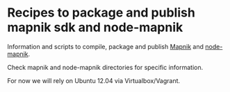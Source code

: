 Recipes to package and publish mapnik sdk and node-mapnik
===

Information and scripts to compile, package and publish [Mapnik](https://github.com/mapnik/mapnik) and [node-mapnik](https://github.com/mapnik/node-mapnik).

Check mapnik and node-mapnik directories for specific information.

For now we will rely on Ubuntu 12.04 via Virtualbox/Vagrant.
